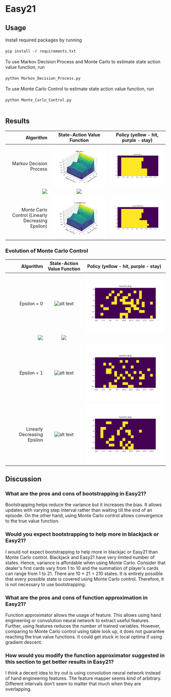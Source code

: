 # Easy21
## Usage
Install required packages by running 
<br /> <br /> `pip install -r requirements.txt`<br /><br />
To use Markov Decision Process and Monte Carlo to estimate state action value function, run 
<br /> <br /> `python Markov_Decision_Process.py`<br /><br />
To use Monte Carlo Control to estimate state action value function, run 
<br /> <br /> `python Monte_Carlo_Control.py`<br /><br />

## Results
Algorithm|State-Action Value Function | Policy (yellow - hit, purple - stay) 
-----------:|:-------------------------:|:-------------------------:
Markov Decision Process|![alt text](./imgs/MDPMaxR.png)| ![alt text](./imgs/MDPPolicy.png)
![](https://...Dark.png)  |  ![](https://...Ocean.png)
Monte Carlo Control (Linearly Decreasing Epsilon) |![alt text](./imgs/VariableEpsilon,10000Trials/state-value-function-round-9990.png)| ![alt text](./imgs/VariableEpsilon,10000Trials/policy-round-9990.png)

### Evolution of Monte Carlo Control
Algorithm|State-Action Value Function | Policy (yellow - hit, purple - stay) 
-----------:|:-------------------------:|:-------------------------:
Epsilon = 0 |![alt text](./imgs/Epsilon=0,-1000Trials/state-value-function-summary.gif)| ![alt text](./imgs/Epsilon=0,-1000Trials/policy-summary.gif)
![](https://...Dark.png)  |  ![](https://...Ocean.png)
Epsilon = 1|![alt text](./imgs/Epsilon=1,1000Trials/state-value-function-summary.gif)| ![alt text](./imgs/Epsilon=1,1000Trials/policy-summary.gif)
Linearly Decreasing Epsilon |![alt text](./imgs/VariableEpsilon-1000Trials/state-value-function-summary.gif)| ![alt text](./imgs/VariableEpsilon-1000Trials/policy-summary.gif)
## Discussion

### What are the pros and cons of bootstrapping in Easy21?
Bootstrapping helps reduce the variance but it increases the bias. It allows updates with varying step interval rather than waiting till the end of an episode. On the other hand, using Monte Carlo control allows convergence to the true value function. 

### Would you expect bootstrapping to help more in blackjack or Easy21?
I would not expect bootstrapping to help more in blackjac or Easy21 than Monte Carlo control. Blackjack and Easy21 have very limited number of states. Hence, variance is affordable when using Monte Carlo. Consider that dealer's first cards vary from 1 to 10 and the summation of player's cards can range from 1 to 21. There are 10 × 21 = 210 states. It is entirely possible that every possible state is covered using Monte Carlo control. Therefore, it is not necessary to use bootstrapping. 

### What are the pros and cons of function approximation in Easy21?
Function approximator allows the usage of feature. This allows using hand engineering or convolution neural network to extract useful features. Further, using features reduces the number of trained variables. However, comparing to Monte Carlo control using table look up, it does not guarantee reaching the true value functions. It could get stuck in local optima if using gradient descent. 

### How would you modify the function approximator suggested in this section to get better results in Easy21?
I think a decent idea to try out is using convolution neural network instead of hand engineering features. The feature mapper seems kind of arbitrary. Different intervals don't seem to matter that much when they are overlapping. 



